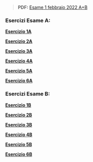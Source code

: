 
> **PDF:** [Esame 1 febbraio 2022 A+B](/Primo%20Anno/Progettazione%20di%20Sistemi%20Digitali/Esami/2022/2022-02-01-MZ.pdf)

### Esercizi Esame A:
[**Esercizio 1A**](../../../../../../issues/47)

[**Esercizio 2A**](../../../../../../issues/70)

[**Esercizio 3A**](../../../../../../issues/71) 

[**Esercizio 4A**](../../../../../../issues/72)

[**Esercizio 5A**](../../../../../../issues/16)

[**Esercizio 6A**](../../../../../../issues/73)

### Esercizi Esame B:
[**Esercizio 1B**](../../../../../../issues/74)

[**Esercizio 2B**](../../../../../../issues/75)

[**Esercizio 3B**](../../../../../../issues/76) 

[**Esercizio 4B**](../../../../../../issues/77)

[**Esercizio 5B**](../../../../../../issues/79)

[**Esercizio 6B**](../../../../../../issues/78)
